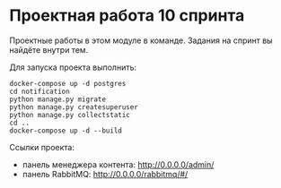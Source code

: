 # Проектная работа 10 спринта

Проектные работы в этом модуле в команде. Задания на спринт вы найдёте внутри тем.

Для запуска проекта выполнить:
```shell
docker-compose up -d postgres
cd notification
python manage.py migrate
python manage.py createsuperuser
python manage.py collectstatic
cd ..
docker-compose up -d --build
```
Ссылки проекта:
- панель менеджера контента: http://0.0.0.0/admin/
- панель RabbitMQ: http://0.0.0.0/rabbitmq/#/